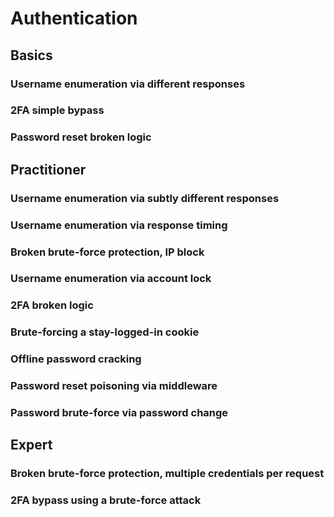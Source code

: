 # Authentication

## Basics

### Username enumeration via different responses

### 2FA simple bypass

### Password reset broken logic

## Practitioner

### Username enumeration via subtly different responses

### Username enumeration via response timing

### Broken brute-force protection, IP block

### Username enumeration via account lock

### 2FA broken logic

### Brute-forcing a stay-logged-in cookie

### Offline password cracking

### Password reset poisoning via middleware

### Password brute-force via password change

## Expert

### Broken brute-force protection, multiple credentials per request

### 2FA bypass using a brute-force attack
